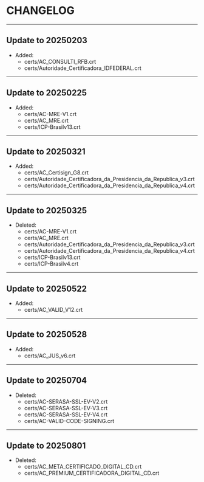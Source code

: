 # CHANGELOG

----

## Update to 20250203

- Added:
  - certs/AC_CONSULTI_RFB.crt
  - certs/Autoridade_Certificadora_IDFEDERAL.crt

----

## Update to 20250225

- Added:
  - certs/AC-MRE-V1.crt
  - certs/AC_MRE.crt
  - certs/ICP-Brasilv13.crt

----

## Update to 20250321

- Added:
  - certs/AC_Certisign_G8.crt
  - certs/Autoridade_Certificadora_da_Presidencia_da_Republica_v3.crt
  - certs/Autoridade_Certificadora_da_Presidencia_da_Republica_v4.crt

----

## Update to 20250325

- Deleted:
  - certs/AC-MRE-V1.crt
  - certs/AC_MRE.crt
  - certs/Autoridade_Certificadora_da_Presidencia_da_Republica_v3.crt
  - certs/Autoridade_Certificadora_da_Presidencia_da_Republica_v4.crt
  - certs/ICP-Brasilv13.crt
  - certs/ICP-Brasilv4.crt

----

## Update to 20250522

- Added:
  - certs/AC_VALID_V12.crt

----

## Update to 20250528

- Added:
  - certs/AC_JUS_v6.crt

----

## Update to 20250704

- Deleted:
  - certs/AC-SERASA-SSL-EV-V2.crt
  - certs/AC-SERASA-SSL-EV-V3.crt
  - certs/AC-SERASA-SSL-EV-V4.crt
  - certs/AC-VALID-CODE-SIGNING.crt

----

## Update to 20250801

- Deleted:
  - certs/AC_META_CERTIFICADO_DIGITAL_CD.crt
  - certs/AC_PREMIUM_CERTIFICADORA_DIGITAL_CD.crt

